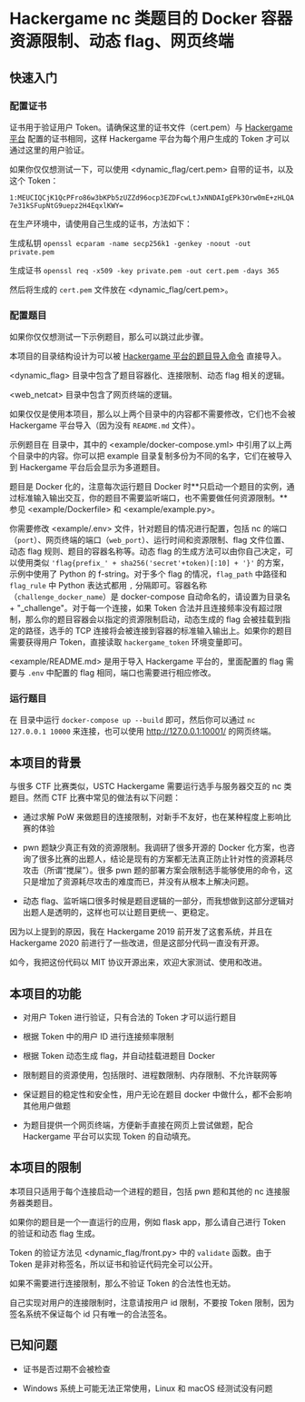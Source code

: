 # Hackergame nc 类题目的 Docker 容器资源限制、动态 flag、网页终端

## 快速入门

### 配置证书

证书用于验证用户 Token。请确保这里的证书文件（cert.pem）与 [Hackergame 平台](https://github.com/ustclug/hackergame) 配置的证书相同，这样 Hackergame 平台为每个用户生成的 Token 才可以通过这里的用户验证。

如果你仅仅想测试一下，可以使用 <dynamic_flag/cert.pem> 自带的证书，以及这个 Token：

`1:MEUCIQCjK1QcPFro86w3bKPb5zUZZd96ocp3EZDFcwLtJxNNDAIgEPk3Orw0mE+zHLQA7e31kSFupNtG9uepz2H4EqxlKWY=`

在生产环境中，请使用自己生成的证书，方法如下：

生成私钥 `openssl ecparam -name secp256k1 -genkey -noout -out private.pem`

生成证书 `openssl req -x509 -key private.pem -out cert.pem -days 365`

然后将生成的 `cert.pem` 文件放在 <dynamic_flag/cert.pem>。

### 配置题目

如果你仅仅想测试一下示例题目，那么可以跳过此步骤。

本项目的目录结构设计为可以被 [Hackergame 平台的题目导入命令](https://github.com/ustclug/hackergame/blob/master/frontend/management/commands/import_data.py) 直接导入。

<dynamic_flag> 目录中包含了题目容器化、连接限制、动态 flag 相关的逻辑。

<web_netcat> 目录中包含了网页终端的逻辑。

如果仅仅是使用本项目，那么以上两个目录中的内容都不需要修改，它们也不会被 Hackergame 平台导入（因为没有 `README.md` 文件）。

示例题目在 <example> 目录中，其中的 <example/docker-compose.yml> 中引用了以上两个目录中的内容。你可以把 example 目录复制多份为不同的名字，它们在被导入到 Hackergame 平台后会显示为多道题目。

题目是 Docker 化的，注意每次运行题目 Docker 时**只启动一个题目的实例，通过标准输入输出交互，你的题目不需要监听端口，也不需要做任何资源限制。**参见 <example/Dockerfile> 和 <example/example.py>。

你需要修改 <example/.env> 文件，针对题目的情况进行配置，包括 nc 的端口（`port`）、网页终端的端口（`web_port`）、运行时间和资源限制、flag 文件位置、动态 flag 规则、题目的容器名称等。动态 flag 的生成方法可以由你自己决定，可以使用类似 `'flag{prefix_' + sha256('secret'+token)[:10] + '}'` 的方案，示例中使用了 Python 的 f-string。对于多个 flag 的情况，`flag_path` 中路径和 `flag_rule` 中 Python 表达式都用 `,` 分隔即可。容器名称（`challenge_docker_name`）是 docker-compose 自动命名的，请设置为目录名 + "_challenge"。对于每一个连接，如果 Token 合法并且连接频率没有超过限制，那么你的题目容器会以指定的资源限制启动，动态生成的 flag 会被挂载到指定的路径，选手的 TCP 连接将会被连接到容器的标准输入输出上。如果你的题目需要获得用户 Token，直接读取 `hackergame_token` 环境变量即可。

<example/README.md> 是用于导入 Hackergame 平台的，里面配置的 flag 需要与 `.env` 中配置的 flag 相同，端口也需要进行相应修改。

### 运行题目

在 <example> 目录中运行 `docker-compose up --build` 即可，然后你可以通过 `nc 127.0.0.1 10000` 来连接，也可以使用 <http://127.0.0.1:10001/> 的网页终端。

## 本项目的背景

与很多 CTF 比赛类似，USTC Hackergame 需要运行选手与服务器交互的 nc 类题目。然而 CTF 比赛中常见的做法有以下问题：

- 通过求解 PoW 来做题目的连接限制，对新手不友好，也在某种程度上影响比赛的体验

- pwn 题缺少真正有效的资源限制。我调研了很多开源的 Docker 化方案，也咨询了很多比赛的出题人，结论是现有的方案都无法真正防止针对性的资源耗尽攻击（所谓“搅屎”）。很多 pwn 题的部署方案会限制选手能够使用的命令，这只是增加了资源耗尽攻击的难度而已，并没有从根本上解决问题。

- 动态 flag、监听端口很多时候是题目逻辑的一部分，而我想做到这部分逻辑对出题人是透明的，这样也可以让题目更统一、更稳定。

因为以上提到的原因，我在 Hackergame 2019 前开发了这套系统，并且在 Hackergame 2020 前进行了一些改进，但是这部分代码一直没有开源。

如今，我把这份代码以 MIT 协议开源出来，欢迎大家测试、使用和改进。

## 本项目的功能

- 对用户 Token 进行验证，只有合法的 Token 才可以运行题目

- 根据 Token 中的用户 ID 进行连接频率限制

- 根据 Token 动态生成 flag，并自动挂载进题目 Docker

- 限制题目的资源使用，包括限时、进程数限制、内存限制、不允许联网等

- 保证题目的稳定性和安全性，用户无论在题目 docker 中做什么，都不会影响其他用户做题

- 为题目提供一个网页终端，方便新手直接在网页上尝试做题，配合 Hackergame 平台可以实现 Token 的自动填充。

## 本项目的限制

本项目只适用于每个连接启动一个进程的题目，包括 pwn 题和其他的 nc 连接服务器类题目。

如果你的题目是一个一直运行的应用，例如 flask app，那么请自己进行 Token 的验证和动态 flag 生成。

Token 的验证方法见 <dynamic_flag/front.py> 中的 `validate` 函数。由于 Token 是非对称签名，所以证书和验证代码完全可以公开。

如果不需要进行连接限制，那么不验证 Token 的合法性也无妨。

自己实现对用户的连接限制时，注意请按用户 id 限制，不要按 Token 限制，因为签名系统不保证每个 id 只有唯一的合法签名。

## 已知问题

- 证书是否过期不会被检查

- Windows 系统上可能无法正常使用，Linux 和 macOS 经测试没有问题
